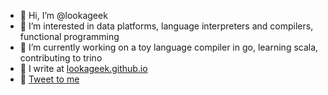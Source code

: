 - 👋 Hi, I’m @lookageek
- 👀 I’m interested in data platforms, language interpreters and compilers, functional programming
- 🌱 I’m currently working on a toy language compiler in go, learning scala, contributing to trino
- 📝 I write at [lookageek.github.io](https://lookageek.github.io)
- 🐤 [Tweet to me](https://twitter.com/lookageek)
<!-- - 💞️ I’m looking to collaborate on ... -->
<!-- - 📫 How to reach me ... -->

<!---
lookageek/lookageek is a ✨ special ✨ repository because its `README.md` (this file) appears on your GitHub profile.
You can click the Preview link to take a look at your changes.
--->
